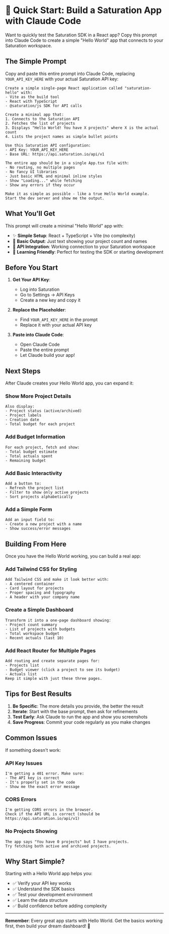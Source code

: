 # 🚀 Quick Start: Build a Saturation App with Claude Code

Want to quickly test the Saturation SDK in a React app? Copy this prompt into Claude Code to create a simple "Hello World" app that connects to your Saturation workspace.

## The Simple Prompt

Copy and paste this entire prompt into Claude Code, replacing `YOUR_API_KEY_HERE` with your actual Saturation API key:

```
Create a simple single-page React application called "saturation-hello" with:
- Vite as the build tool
- React with TypeScript
- @saturation/js SDK for API calls

Create a minimal app that:
1. Connects to the Saturation API
2. Fetches the list of projects
3. Displays "Hello World! You have X projects" where X is the actual count
4. Lists the project names as simple bullet points

Use this Saturation API configuration:
- API Key: YOUR_API_KEY_HERE
- Base URL: https://api.saturation.io/api/v1

The entire app should be in a single App.tsx file with:
- No routing, no multiple pages
- No fancy UI libraries
- Just basic HTML and minimal inline styles
- Show "Loading..." while fetching
- Show any errors if they occur

Make it as simple as possible - like a true Hello World example.
Start the dev server and show me the output.
```

## What You'll Get

This prompt will create a minimal "Hello World" app with:

- ✨ **Simple Setup**: React + TypeScript + Vite (no complexity)
- 📝 **Basic Output**: Just text showing your project count and names
- 🔌 **API Integration**: Working connection to your Saturation workspace
- 🎯 **Learning Friendly**: Perfect for testing the SDK or starting development

## Before You Start

1. **Get Your API Key**: 
   - Log into Saturation
   - Go to Settings → API Keys
   - Create a new key and copy it

2. **Replace the Placeholder**:
   - Find `YOUR_API_KEY_HERE` in the prompt
   - Replace it with your actual API key

3. **Paste into Claude Code**:
   - Open Claude Code
   - Paste the entire prompt
   - Let Claude build your app!

## Next Steps

After Claude creates your Hello World app, you can expand it:

### Show More Project Details
```
Also display:
- Project status (active/archived)
- Project labels
- Creation date
- Total budget for each project
```

### Add Budget Information
```
For each project, fetch and show:
- Total budget estimate
- Total actuals spent
- Remaining budget
```

### Add Basic Interactivity
```
Add a button to:
- Refresh the project list
- Filter to show only active projects
- Sort projects alphabetically
```

### Add a Simple Form
```
Add an input field to:
- Create a new project with a name
- Show success/error messages
```

## Building From Here

Once you have the Hello World working, you can build a real app:

### Add Tailwind CSS for Styling
```
Add Tailwind CSS and make it look better with:
- A centered container
- Card layout for projects
- Proper spacing and typography
- A header with your company name
```

### Create a Simple Dashboard
```
Transform it into a one-page dashboard showing:
- Project count summary
- List of projects with budgets
- Total workspace budget
- Recent actuals (last 10)
```

### Add React Router for Multiple Pages
```
Add routing and create separate pages for:
- Projects list
- Budget viewer (click a project to see its budget)
- Actuals list
Keep it simple with just these three pages.
```

## Tips for Best Results

1. **Be Specific**: The more details you provide, the better the result
2. **Iterate**: Start with the base prompt, then ask for refinements
3. **Test Early**: Ask Claude to run the app and show you screenshots
4. **Save Progress**: Commit your code regularly as you make changes

## Common Issues

If something doesn't work:

### API Key Issues
```
I'm getting a 401 error. Make sure:
- The API key is correct
- It's properly set in the code
- Show me the exact error message
```

### CORS Errors
```
I'm getting CORS errors in the browser.
Check if the API URL is correct (should be https://api.saturation.io/api/v1)
```

### No Projects Showing
```
The app says "You have 0 projects" but I have projects.
Try fetching both active and archived projects.
```

## Why Start Simple?

Starting with a Hello World app helps you:
- ✅ Verify your API key works
- ✅ Understand the SDK basics
- ✅ Test your development environment
- ✅ Learn the data structure
- ✅ Build confidence before adding complexity

---

**Remember**: Every great app starts with Hello World. Get the basics working first, then build your dream dashboard! 🚀